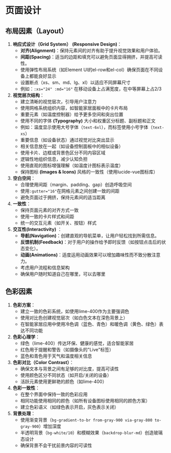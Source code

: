 
# 页面设计

## 布局因素（Layout）

1. **响应式设计（Grid System）**  **(Responsive Design)**：
	- **对齐(Alignment)**：保持元素间的对齐有助于提升视觉效果和用户体验。
	- **间距(Spacing)**：适当的边距和填充可以避免页面显得拥挤，并提高可读性。
	- 使用弹性布局系统（如Element UI的el-row和el-col）确保页面在不同设备上都能良好显示
	- 设置断点（xs、sm、md、lg、xl）以适应不同屏幕尺寸
	- 例如：`:xs="24" :md="16"` 在移动设备上占满宽度，在中等屏幕上占2/3
2. **视觉层次结构**：
	- 建立清晰的视觉层次，引导用户注意力
	- 使用网格系统组织内容，如智能家居面板中的卡片布局
	- 重要元素（如温度控制器）给予更多空间和突出位置
	- 使用不同的字体 **(Typography)** 大小和权重区分标题、副标题和正文
	- 例如：温度显示使用大号字体（`text-6xl`），而标签使用小号字体（`text-xs`）
	- 重要信息（如设备状态）通过视觉对比突出显示
	- 相关信息放在一起（如设备控制面板中的相似设备）
	- 使用卡片、边框或背景色区分不同内容区域
	- 逻辑性地组织信息，减少认知负担
	- 使用直观的图标增强理解（如温度计图标表示温度）
	- 保持图标 **(Images & Icons)** 风格的一致性（使用lucide-vue图标库）
3. **空白空间**：
	- 合理使用间距（margin、padding、gap）创造呼吸空间
	- 使用`:gutter="16"`在网格元素之间创建一致的间距
	- 避免页面过于拥挤，保持元素间的适当距离
4. **一致性**：
	- 保持页面元素的对齐方式一致
	- 使用一致的卡片样式和间距
	- 统一的交互元素（如开关、按钮）样式
5. **交互性(Interactivity)** ：
	- **导航(Navigation)**：创建直观的导航菜单，让用户轻松找到所需信息。
	- **反馈机制(Feedback)**：对于用户的操作给予即时反馈（如按钮点击后的状态变化）。
	- **动画(Animations)**：适度运用动画效果可以增加趣味性而不致分散注意力。
	- 考虑用户流程和信息架构
	- 确保用户随时知道自己在哪里，可以去哪里
## 色彩因素

1. **色彩方案**：
	- 建立一致的色彩系统，如使用lime-400作为主要强调色
	- 使用对比色创建视觉层次（如白色文本在深色背景上）
	- 在智能家居应用中使用冷色调（蓝色、青色）和暖色调（黄色、绿色）表达不同功能
2. **色彩心理学**：
	- 绿色（lime-400）传达环保、健康的感觉，适合智能家居
	- 红色用于提醒和警告（如摄像头的"Live"标签）
	- 蓝色和青色用于天气和温度相关信息
3. **色彩对比（Color Contrast）**：
	- 确保文本与背景之间有足够的对比度，提高可读性
	- 使用颜色区分不同状态（如开启/关闭的设备）
	- 活跃元素使用更鲜艳的颜色（如lime-400）
4. **色彩一致性**：
	- 在整个界面中保持一致的色彩应用
	- 相同功能使用相同的颜色（如所有设备图标使用相同的颜色方案）
	- 建立色彩语义（如绿色表示开启，灰色表示关闭）
5. **背景处理**：
	- 使用渐变背景（`bg-gradient-to-br from-gray-900 via-gray-800 to-gray-900`）增加深度
	- 半透明背景（`bg-white/10`）和模糊效果（`backdrop-blur-md`）创造玻璃态设计
	- 确保背景不会干扰前景内容的可读性
